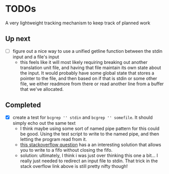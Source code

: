 # TODOs
A very lightweight tracking mechanism to keep track of planned work

## Up next
- [ ] figure out a nice way to use a unified getline function between the stdin input and a file's input
  - this feels like it will most likely requiring breaking out another translation unit file, and having
    that file maintain its own state about the input. It would probably have some global state that stores
    a pointer to the file, and then based on if that is stdin or some other file, we either readmore
    from there or read another line from a buffer that we've allocated.

## Completed
- [x] create a test for `bcgrep '' stdin` and `bcgrep '' somefile`. It should simply echo out the same text
  - I think maybe using some sort of named pipe pattern for this could be good. Using the test script to 
    write to the named pipe, and then letting the program read from it.
  - [this stackoverflow question](https://stackoverflow.com/questions/66260793/bash-howto-write-read-to-from-a-named-pipe-without-aborting-after-first-sending) has a an interesting solution that allows you to write to a fifo without closing the fifo.
  - solution: ultimately, I think i was just over thinking this one a bit... I really just needed to redirect an input file to stdin. That trick in the stack overflow link above is still pretty nifty though!
